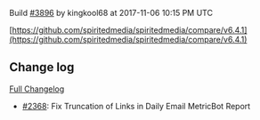 Build [#3896](https://circleci.com/gh/spiritedmedia/spiritedmedia/3896) by kingkool68 at 2017-11-06 10:15 PM UTC

[https://github.com/spiritedmedia/spiritedmedia/compare/v6.4.1](https://github.com/spiritedmedia/spiritedmedia/compare/v6.4.1)
## Change log
[Full Changelog](https://github.com/spiritedmedia/spiritedmedia/compare/v6.4.0...v6.4.1)

 - [#2368](https://github.com/spiritedmedia/spiritedmedia/pull/2368): Fix Truncation of Links in Daily Email MetricBot Report
